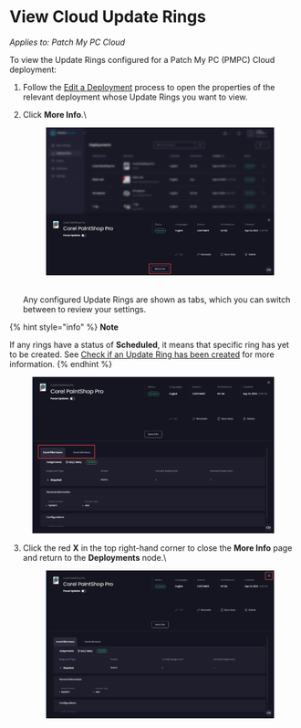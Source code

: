 # View Cloud Update Rings

_Applies to: Patch My PC Cloud_

To view the Update Rings configured for a Patch My PC (PMPC) Cloud deployment:

1. Follow the [Edit a Deployment](../manage-cloud-deployments/edit-a-cloud-deployment.md) process to open the properties of the relevant deployment whose Update Rings you want to view.
2.  Click **More Info**.\


    <figure><img src="../../../_images/gitbook/image%20%28455%29.png" alt="Clicking “More Info”"><figcaption></figcaption></figure>

    \
    Any configured Update Rings are shown as tabs, which you can switch between to review your settings.

{% hint style="info" %}
**Note**

If any rings have a status of **Scheduled**, it means that specific ring has yet to be created. See [Check if an Update Ring has been created](check-if-an-update-ring-has-been-created-in-cloud.md) for more information.
{% endhint %}

<figure><img src="../../../_images/gitbook/image%20%28456%29.png" alt="Configured Update Rings showing as tabs "><figcaption></figcaption></figure>

3.  Click the red **X** in the top right-hand corner to close the **More Info** page and return to the **Deployments** node.\


    <figure><img src="../../../_images/gitbook/image%20%28457%29.png" alt="	Clicking the red X  in the top right-hand corner to close the “More Info” page and return to the “Deployments” node"><figcaption></figcaption></figure>
